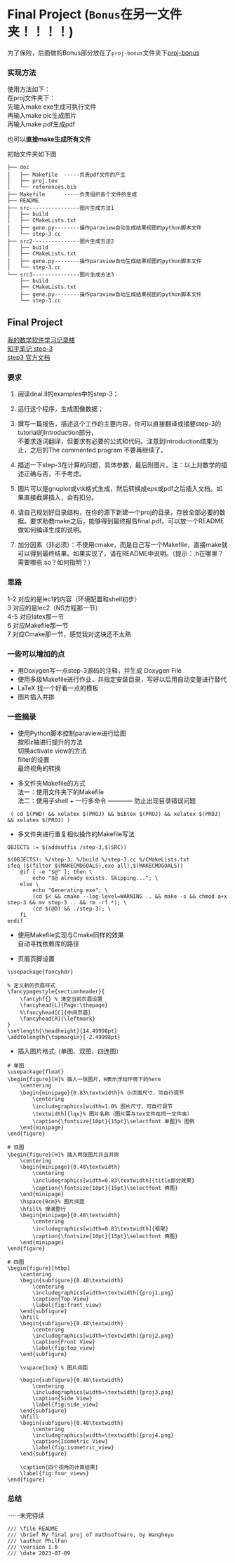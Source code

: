
# Final Project (`Bonus`在另一文件夹！！！！) 
为了保险，后面做的Bonus部分放在了`proj-bonus`文件夹下[proj-bonus](https://github.com/Phil-Fan/MathSoftware-2023/tree/main/proj-bonus)</br>
### 实现方法
使用方法如下：</br>
在proj文件夹下：</br>
先输入make exe生成可执行文件</br>
再输入make pic生成图片</br>
再输入make pdf生成pdf</br>

也可以**直接make生成所有文件**</br>

初始文件夹如下图
```
├── doc
│   ├── Makefile  -----负责pdf文件的产生
│   ├── proj.tex
│   └── references.bib
├── Makefile      -----负责组织各个文件的生成
├── README
├── src----------------图片生成方法1
│   ├── build
│   ├── CMakeLists.txt
│   ├── gene.py--------操作paraview自动生成结果视图的python脚本文件
│   └── step-3.cc
├── src2---------------图片生成方法2
│   ├── build
│   ├── CMakeLists.txt
│   ├── gene.py--------操作paraview自动生成结果视图的python脚本文件
│   └── step-3.cc
└── src3---------------图片生成方法3
    ├── build
    ├── CMakeLists.txt
    ├── gene.py--------操作paraview自动生成结果视图的python脚本文件
    └── step-3.cc
```


## Final Project
[我的数学软件学习记录楼](https://www.cc98.org/topic/5646949)</br>
[知乎笔记 step-3](https://zhuanlan.zhihu.com/p/554933661)</br>
[step3 官方文档](https://www.dealii.org/current/doxygen/deal.II/step_3.html)</br>

### 要求
1. 阅读deal.II的examples中的step-3；</br>

2. 运行这个程序，生成图像数据；</br>

3. 撰写一篇报告，描述这个工作的主要内容，你可以直接翻译或摘要step-3的tutorial的Introduction部分，</br>
不要求逐词翻译，但要求有必要的公式和代码。注意到Introduction结束为止，之后的The commented program 不要再继续了。</br>

4. 描述一下step-3在计算的问题，具体参数，最后附图片。注：以上对数学的描述正确与否，不予考虑。</br>

5. 图片可以是gnuplot或vtk格式生成，然后转换成eps或pdf之后插入文档。如果直接截屏插入，会有扣分。</br>

6. 请自己规划好目录结构，在你的源下新建一个proj的目录，存放全部必要的数据。要求助教make之后，能够得到最终报告final.pdf。可以放一个README做如何编译生成的说明。</br>

7. 加分因素（非必须）：不使用cmake，而是自己写一个Makefile，直接make就可以得到最终结果。如果实现了，请在README中说明。（提示：.h在哪里？需要哪些.so？如何指明？） </br>


### 思路
1-2     对应的是lec1的内容（环境配置和shell初步）</br>
3       对应的是lec2（NS方程那一节）</br>
4-5     对应latex那一节</br>
6       对应Makefile那一节</br>
7       对应Cmake那一节，感觉我对这块还不太熟</br>

### 一些可以增加的点
- 用Doxygen写一点step-3源码的注释，并生成 Doxygen File</br>
- 使用多级Makefile进行作业，并指定安装目录，写好以后用自动变量进行替代</br>
- LaTeX 找一个好看一点的模板</br>
- 图片插入并排</br>

### 一些摘录
- 使用Python脚本控制paraview进行绘图</br>
按照z轴进行提升的方法</br>
切换activate view的方法</br>
filter的设置</br>
最终视角的转换</br>

- 多文件夹Makefile的方式</br>
法一：使用文件夹下的Makefile</br>
法二：使用子shell + 一行多命令   ———— 防止出现目录错误问题</br>
```
 ( cd $(PWD) && xelatex $(PROJ) && bibtex $(PROJ) && xelatex $(PROJ) && xelatex $(PROJ) )
```
- 多文件夹进行重复相似操作的Makefile写法</br>
```
OBJECTS := $(addsuffix /step-3,$(SRC))

$(OBJECTS): %/step-3: %/build %/step-3.cc %/CMakeLists.txt
ifeq ($(filter $(MAKECMDGOALS),exe all),$(MAKECMDGOALS))
	@if [ -e "$@" ]; then \
		echo "$@ already exists. Skipping..."; \
	else \
		echo "Generating exe"; \
		(cd $< && cmake --log-level=WARNING .. && make -s && chmod a+x step-3 && mv step-3 .. && rm -rf *); \
		(cd $(@D) && ./step-3); \
	fi
endif
```

- 使用Makefile实现与Cmake同样的效果</br>
自动寻找依赖库的路径</br>

- 页眉页脚设置</br>
```
\usepackage{fancyhdr}

% 定义新的页眉样式
\fancypagestyle{sectionheader}{
    \fancyhf{} % 清空当前页眉设置
	\fancyhead[L]{Page:\thepage}
	%\fancyhead[C]{中间页眉}
	\fancyhead[R]{\leftmark}
}
\setlength{\headheight}{14.49998pt}
\addtolength{\topmargin}{-2.49998pt}
```
- 插入图片格式（单图、双图、四连图）</br>
```
# 单图
\usepackage{float}
\begin{figure}[H]% 插入一张图片，H表示浮动环境下的here
	\centering
	\begin{minipage}{0.83\textwidth}% 小页面尺寸，可自行调节
		\centering
		\includegraphics[width=1.0% 图片尺寸，可自行调节
		\textwidth]{lqx}% 图片名称（图片需与tex文件在同一文件夹）
		\caption{\fontsize{10pt}{15pt}\selectfont 单图}% 图例
	\end{minipage}
\end{figure}

# 双图
\begin{figure}[H]% 插入两张图片并且并排
	\centering
	\begin{minipage}{0.48\textwidth}
		\centering
		\includegraphics[width=0.83\textwidth]{title部分效果}
		\caption{\fontsize{10pt}{15pt}\selectfont 俩图}
	\end{minipage}
	\hspace{0cm}% 图片间距
	\hfill% 撑满整行
	\begin{minipage}{0.48\textwidth}
		\centering
		\includegraphics[width=0.83\textwidth]{框架}
		\caption{\fontsize{10pt}{15pt}\selectfont 俩图}
	\end{minipage}
\end{figure}

# 四图
\begin{figure}[htbp]
    \centering
    \begin{subfigure}{0.48\textwidth}
        \centering
        \includegraphics[width=\textwidth]{proj1.png}
        \caption{Top View}
        \label{fig:front_view}
    \end{subfigure}
    \hfill
    \begin{subfigure}{0.48\textwidth}
        \centering
        \includegraphics[width=\textwidth]{proj2.png}
        \caption{Front View}
        \label{fig:top_view}
    \end{subfigure}
    
    \vspace{1cm} % 图片间距
    
    \begin{subfigure}{0.48\textwidth}
        \centering
        \includegraphics[width=\textwidth]{proj3.png}
        \caption{Side View}
        \label{fig:side_view}
    \end{subfigure}
    \hfill
    \begin{subfigure}{0.48\textwidth}
        \centering
        \includegraphics[width=\textwidth]{proj4.png}
        \caption{Isometric View}
        \label{fig:isometric_view}
    \end{subfigure}
    
    \caption{四个视角的计算结果}
    \label{fig:four_views}
\end{figure}
```


### 总结
·······未完待续</br>

```
/// \file README
/// \brief My final proj of mathsoftware, by Wangheyu
/// \author PhilFan
/// \version 1.0
/// \date 2023-07-09
```
